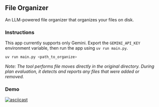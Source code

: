 ## File Organizer

An LLM-powered file organizer that organizes your files on disk.

### Instructions

This app currently supports only Gemini. Export the `GEMINI_API_KEY` environment variable, then run the app using `uv run main.py`.

```bash
uv run main.py <path_to_organize>
```

*Note: The tool performs file moves directly in the original directory. During plan evaluation, it detects and reports any files that were added or removed.*

### Demo

[![asciicast](https://asciinema.org/a/rdrltLO80IGb8NXgbu8cLQCjU.png)](https://asciinema.org/a/rdrltLO80IGb8NXgbu8cLQCjU)
